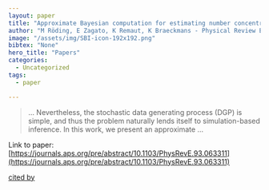 ```yaml
---
layout: paper
title: "Approximate Bayesian computation for estimating number concentrations of monodisperse nanoparticles in suspension by optical microscopy"
author: "M Röding, E Zagato, K Remaut, K Braeckmans - Physical Review E, 2016 - APS"
image: "/assets/img/SBI-icon-192x192.png"
bibtex: "None"
hero_title: "Papers"
categories:
  - Uncategorized
tags:
  - paper

---
```

>… Nevertheless, the stochastic data generating process (DGP) is simple, and thus the problem naturally lends itself to simulation-based inference. In this work, we present an approximate …

Link to paper: [https://journals.aps.org/pre/abstract/10.1103/PhysRevE.93.063311](https://journals.aps.org/pre/abstract/10.1103/PhysRevE.93.063311)

[cited by](https://scholar.google.com/scholar?cites=14469950867282338163&as_sdt=2005&sciodt=0,5&hl=en&num=20)
